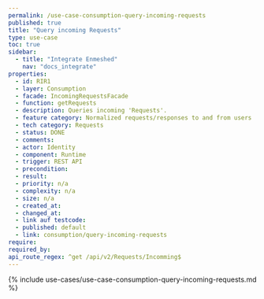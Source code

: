 ```yaml
---
permalink: /use-case-consumption-query-incoming-requests
published: true
title: "Query incoming Requests"
type: use-case
toc: true
sidebar:
  - title: "Integrate Enmeshed"
    nav: "docs_integrate"
properties:
  - id: RIR1
  - layer: Consumption
  - facade: IncomingRequestsFacade
  - function: getRequests
  - description: Queries incoming 'Requests'.
  - feature category: Normalized requests/responses to and from users
  - tech category: Requests
  - status: DONE
  - comments:
  - actor: Identity
  - component: Runtime
  - trigger: REST API
  - precondition:
  - result:
  - priority: n/a
  - complexity: n/a
  - size: n/a
  - created_at:
  - changed_at:
  - link auf testcode:
  - published: default
  - link: consumption/query-incoming-requests
require:
required_by:
api_route_regex: ^get /api/v2/Requests/Incomming$
---
```


{% include use-cases/use-case-consumption-query-incoming-requests.md %}

